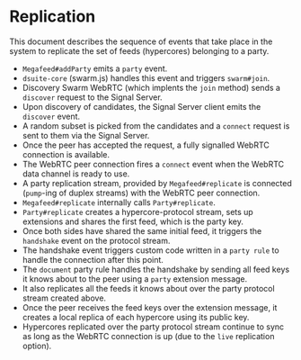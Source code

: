 # Replication

This document describes the sequence of events that take place in the system to replicate the set of feeds (hypercores) belonging to a party.

* `Megafeed#addParty` emits a `party` event.
* `dsuite-core` (swarm.js) handles this event and triggers `swarm#join`.
* Discovery Swarm WebRTC (which implents the `join` method) sends a `discover` request to the Signal Server.
* Upon discovery of candidates, the Signal Server client emits the `discover` event.
* A random subset is picked from the candidates and a `connect` request is sent to them via the Signal Server.
* Once the peer has accepted the request, a fully signalled WebRTC connection is available.
* The WebRTC peer connection fires a `connect` event when the WebRTC data channel is ready to use.
* A party replication stream, provided by `Megafeed#replicate` is connected (`pump`-ing of duplex streams) with the WebRTC peer connection.
* `Megafeed#replicate` internally calls `Party#replicate`.
* `Party#replicate` creates a hypercore-protocol stream, sets up extensions and shares the first feed, which is the party key.
* Once both sides have shared the same initial feed, it triggers the `handshake` event on the protocol stream.
* The handshake event triggers custom code written in a `party rule` to handle the connection after this point.
* The `document` party rule handles the handshake by sending all feed keys it knows about to the peer using a `party` extension message.
* It also replicates all the feeds it knows about over the party protocol stream created above.
* Once the peer receives the feed keys over the extension message, it creates a local replica of each hypercore using its public key.
* Hypercores replicated over the party protocol stream continue to sync as long as the WebRTC connection is up (due to the `live` replication option).
